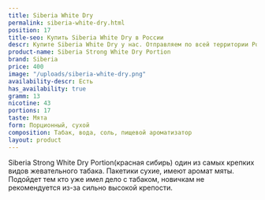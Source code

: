 ```yaml
---
title: Siberia White Dry
permalink: siberia-white-dry.html
position: 17
title-seo: Купить Siberia White Dry в России
descr: Купите Siberia White Dry у нас. Отправляем по всей территории России
product-name: Siberia Strong White Dry Portion
brand: Siberia
price: 400
image: "/uploads/siberia-white-dry.png"
availability-descr: Есть
has_availability: true
gramm: 13
nicotine: 43
portions: 17
taste: Мята
form: Порционный, сухой
composition: Табак, вода, соль, пищевой ароматизатор
layout: product
---
```


Siberia Strong White Dry Portion(красная сибирь) один из самых крепких видов жевательного табака.
Пакетики сухие, имеют аромат мяты. 
Подойдет тем кто уже имел дело с табаком, новичкам не рекомендуется из-за сильно высокой крепости.